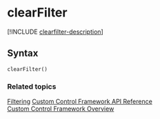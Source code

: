 # clearFilter

[!INCLUDE [clearfilter-description](includes/clearfilter-description.md)]

## Syntax

`clearFilter()`


### Related topics

[Filtering](../filtering.md)
[Custom Control Framework API Reference](../index.md)<br />
[Custom Control Framework Overview](../../custom-control-framework-overview.md)<br />
